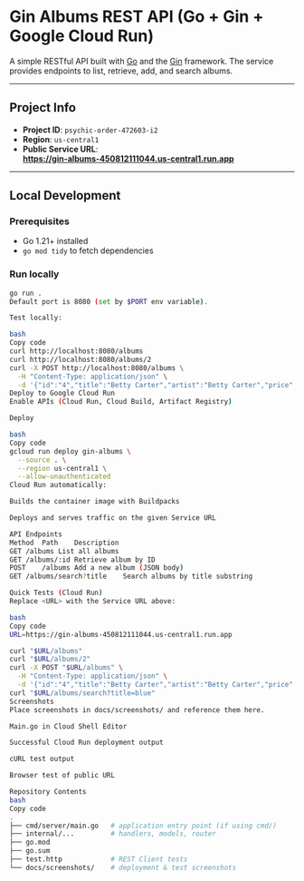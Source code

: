 # Gin Albums REST API (Go + Gin + Google Cloud Run)

A simple RESTful API built with [Go](https://go.dev/) and the [Gin](https://github.com/gin-gonic/gin) framework.
The service provides endpoints to list, retrieve, add, and search albums.

---

## Project Info

- **Project ID**: `psychic-order-472603-i2`
- **Region**: `us-central1`
- **Public Service URL**:  
  **https://gin-albums-450812111044.us-central1.run.app**

---

## Local Development

### Prerequisites
- Go 1.21+ installed  
- `go mod tidy` to fetch dependencies

### Run locally
```bash
go run .
Default port is 8080 (set by $PORT env variable).

Test locally:

bash
Copy code
curl http://localhost:8080/albums
curl http://localhost:8080/albums/2
curl -X POST http://localhost:8080/albums \
  -H "Content-Type: application/json" \
  -d '{"id":"4","title":"Betty Carter","artist":"Betty Carter","price":49.99}'
Deploy to Google Cloud Run
Enable APIs (Cloud Run, Cloud Build, Artifact Registry)

Deploy

bash
Copy code
gcloud run deploy gin-albums \
  --source . \
  --region us-central1 \
  --allow-unauthenticated
Cloud Run automatically:

Builds the container image with Buildpacks

Deploys and serves traffic on the given Service URL

API Endpoints
Method	Path	Description
GET	/albums	List all albums
GET	/albums/:id	Retrieve album by ID
POST	/albums	Add a new album (JSON body)
GET	/albums/search?title	Search albums by title substring

Quick Tests (Cloud Run)
Replace <URL> with the Service URL above:

bash
Copy code
URL=https://gin-albums-450812111044.us-central1.run.app

curl "$URL/albums"
curl "$URL/albums/2"
curl -X POST "$URL/albums" \
  -H "Content-Type: application/json" \
  -d '{"id":"4","title":"Betty Carter","artist":"Betty Carter","price":49.99}'
curl "$URL/albums/search?title=blue"
Screenshots
Place screenshots in docs/screenshots/ and reference them here.

Main.go in Cloud Shell Editor

Successful Cloud Run deployment output

cURL test output

Browser test of public URL

Repository Contents
bash
Copy code
.
├── cmd/server/main.go   # application entry point (if using cmd/)
├── internal/...         # handlers, models, router
├── go.mod
├── go.sum
├── test.http            # REST Client tests
└── docs/screenshots/    # deployment & test screenshots

